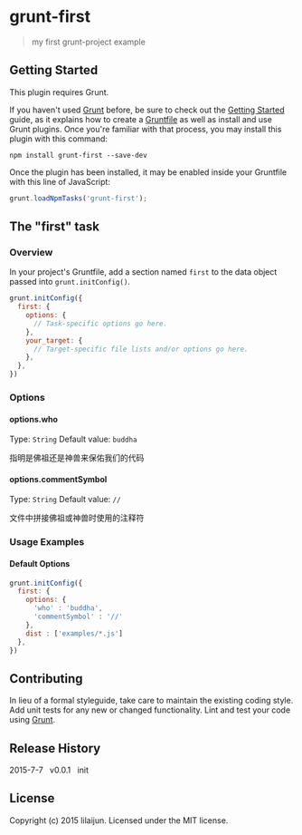 # grunt-first

> my first grunt-project example

## Getting Started
This plugin requires Grunt.

If you haven't used [Grunt](http://gruntjs.com/) before, be sure to check out the [Getting Started](http://gruntjs.com/getting-started) guide, as it explains how to create a [Gruntfile](http://gruntjs.com/sample-gruntfile) as well as install and use Grunt plugins. Once you're familiar with that process, you may install this plugin with this command:

```shell
npm install grunt-first --save-dev
```

Once the plugin has been installed, it may be enabled inside your Gruntfile with this line of JavaScript:

```js
grunt.loadNpmTasks('grunt-first');
```

## The "first" task

### Overview
In your project's Gruntfile, add a section named `first` to the data object passed into `grunt.initConfig()`.

```js
grunt.initConfig({
  first: {
    options: {
      // Task-specific options go here.
    },
    your_target: {
      // Target-specific file lists and/or options go here.
    },
  },
})
```

### Options

#### options.who
Type: `String`
Default value: `buddha`

指明是佛祖还是神兽来保佑我们的代码

#### options.commentSymbol
Type: `String`
Default value: `//`

文件中拼接佛祖或神兽时使用的注释符

### Usage Examples

#### Default Options

```js
grunt.initConfig({
  first: {
    options: {
      'who' : 'buddha',
      'commentSymbol' : '//'
    },
    dist : ['examples/*.js']
  },
})
```

## Contributing
In lieu of a formal styleguide, take care to maintain the existing coding style. Add unit tests for any new or changed functionality. Lint and test your code using [Grunt](http://gruntjs.com/).

## Release History
2015-7-7&nbsp;&nbsp;&nbsp;v0.0.1&nbsp;&nbsp;&nbsp;init

## License
Copyright (c) 2015 lilaijun. Licensed under the MIT license.
